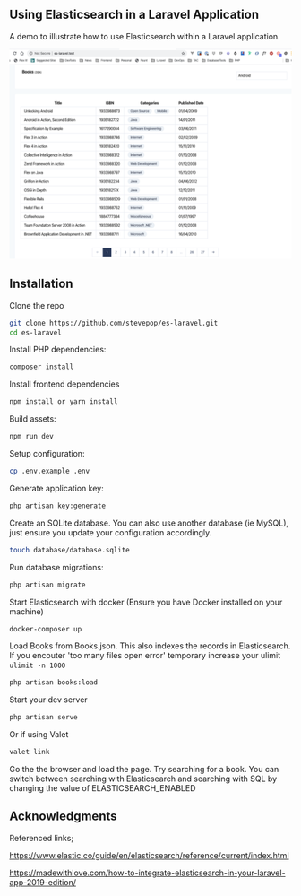 ## Using Elasticsearch in a Laravel Application

A demo to illustrate how to use Elasticsearch within a Laravel application.

![](https://raw.githubusercontent.com/stevepop/es-laravel/master/public/images/books.png)

## Installation

Clone the repo

```sh
git clone https://github.com/stevepop/es-laravel.git
cd es-laravel
```

Install PHP dependencies:

```sh
composer install
```

Install frontend dependencies

```sh
npm install or yarn install
```

Build assets:

```sh
npm run dev
```

Setup configuration:

```sh
cp .env.example .env
```

Generate application key:

```sh
php artisan key:generate
```

Create an SQLite database. You can also use another database (ie MySQL), just ensure you update your configuration accordingly.

```sh
touch database/database.sqlite
```

Run database migrations:

```sh
php artisan migrate
```

Start Elasticsearch with docker (Ensure you have Docker installed on your machine)

```sh
docker-composer up
```

Load Books from Books.json. This also indexes the records in Elasticsearch.
If you encouter 'too many files open error' temporary increase your ulimit `ulimit -n 1000`

```sh
php artisan books:load
```

Start your dev server

```sh
php artisan serve
```

Or if using Valet

```sh
valet link
```

Go the the browser and load the page. Try searching for a book. You can switch between searching with Elasticsearch and searching with SQL by changing the value of ELASTICSEARCH_ENABLED

## Acknowledgments

Referenced links;

https://www.elastic.co/guide/en/elasticsearch/reference/current/index.html

https://madewithlove.com/how-to-integrate-elasticsearch-in-your-laravel-app-2019-edition/
